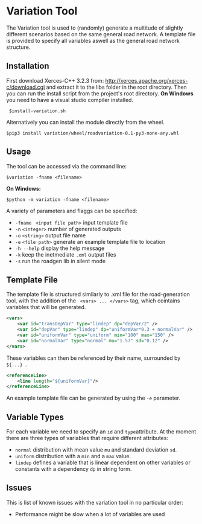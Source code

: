 Variation Tool
========

The Variation tool is used to (randomly) generate a multitude of slightly different scenarios based on the same general road network. A template file is provided to specify all variables aswell as the general road network structure. 

Installation
--------
First download Xerces-C++ 3.2.3 from: http://xerces.apache.org/xerces-c/download.cgi and extract it to the libs folder in the root directory. Then you can run the install script from the project's root directory. __On Windows__  you need to have a visual studio compiler installed.

	 $install-variation.sh

Alternatively you can install the module directly from the wheel.

	$pip3 install variation/wheel/roadvariation-0.1-py3-none-any.whl

Usage
--------
The tool can be accessed via the command line:

	$variation -fname <filename> 

__On Windows:__ 

	$python -m variation -fname <filename> 
	
A variety of parameters and flaggs can be specified:

- `-fname ` `<input file path>` input template file
- `-n` `<integer>` number of generated outputs
- `-o` `<string>` output file name
- `-e` `<file path>` generate an example template file to location 
- `-h --help` display the help message
- `-k` keep the inetmediate `.xml` output files
- `-s` run the roadgen lib in silent mode	


Template File
---------------

The template file is structured similarly to .xml file for the  road-generation tool, with the addition of the ` <vars> ... </vars>` tag, which cointains variables that will be generated.


```xml
<vars>
	<var id="transDepVar" type="lindep" dp="depVar/2" /> 
	<var id="depVar" type="lindep" dp="uniformVar*0.3 + normalVar" />        
	<var id="uniformVar" type="uniform" min="100" max="150" />        
	<var id="normalVar" type="normal" mu="1.57" sd="0.12" />     
</vars>
```
These variables can then be referenced by their name, surrounded by `${...} `. 
```xml
<referenceLine>
	<line length="${uniformVar}"/>
</referenceLine>
```
An example  template file can be generated by using the `-e` parameter.


Variable Types
-----------------
For each variable we need to specify an `id` and `type`attribute.  At the moment there are three types of variables that require different attributes:

- `normal`  distribution with mean value `mu` and standard deviation `sd`.
- `uniform`  distribution with a `min` and a `max` value.
- `lindep`  defines a variable that is linear dependent on other variables or constants with  a dependency  `dp` in string form.



Issues
-------
This is list of known issues with the variation tool in no particular order:

- Performance might be slow when a lot of variables are used 







	
